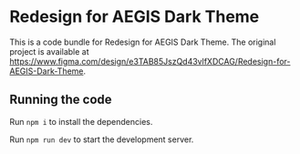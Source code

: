 
  # Redesign for AEGIS Dark Theme

  This is a code bundle for Redesign for AEGIS Dark Theme. The original project is available at https://www.figma.com/design/e3TAB85JszQd43vlfXDCAG/Redesign-for-AEGIS-Dark-Theme.

  ## Running the code

  Run `npm i` to install the dependencies.

  Run `npm run dev` to start the development server.
  